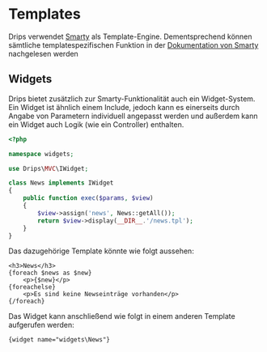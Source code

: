 # Templates

Drips verwendet [Smarty](http://smarty.net) als Template-Engine. Dementsprechend können sämtliche templatespezifischen Funktion in der [Dokumentation von Smarty](http://www.smarty.net/docs/en/) nachgelesen werden

## Widgets

Drips bietet zusätzlich zur Smarty-Funktionalität auch ein Widget-System. Ein Widget ist ähnlich einem Include, jedoch kann es einerseits durch Angabe von Parametern individuell angepasst werden und außerdem kann ein Widget auch Logik (wie ein Controller) enthalten.

```php
<?php

namespace widgets;

use Drips\MVC\IWidget;

class News implements IWidget
{
    public function exec($params, $view)
    {
        $view->assign('news', News::getAll());
        return $view->display(__DIR__.'/news.tpl');
    }
}
```

Das dazugehörige Template könnte wie folgt aussehen:

```smarty
<h3>News</h3>
{foreach $news as $new}
    <p>{$new}</p>
{foreachelse}
    <p>Es sind keine Newseinträge vorhanden</p>
{/foreach}
```

Das Widget kann anschließend wie folgt in einem anderen Template aufgerufen werden:

```smarty
{widget name="widgets\News"}
```
